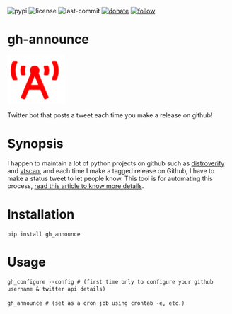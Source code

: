 ![pypi](https://img.shields.io/pypi/v/cfgsaver.svg)
![license](https://img.shields.io/github/license/prahladyeri/cfgsaver.svg)
![last-commit](https://img.shields.io/github/last-commit/prahladyeri/cfgsaver.svg)
[![donate](https://img.shields.io/badge/-Donate-blue.svg?logo=paypal)](https://www.paypal.com/cgi-bin/webscr?cmd=_s-xclick&hosted_button_id=JM8FUXNFUK6EU)
[![follow](https://img.shields.io/twitter/follow/prahladyeri.svg?style=social)](https://twitter.com/prahladyeri)

# gh-announce

![project logo](https://raw.githubusercontent.com/prahladyeri/gh_announce/master/logo.png)

Twitter bot that posts a tweet each time you make a release on github!

# Synopsis

I happen to maintain a lot of python projects on github such as [distroverify](https://github.com/prahladyeri/distroverify) and [vtscan](https://github.com/prahladyeri/vtscan), and each time I make a tagged release on Github, I have to make a status tweet to let people know. This tool is for automating this process, [read this article to know more details](https://prahladyeri.com/blog/2019/06/announcing-gh_announce-a-python-bot-that-posts-a-tweet-each-time-you-make-a-release-on-github.html).

# Installation

	pip install gh_announce

# Usage

	gh_configure --config # (first time only to configure your github username & twitter api details)
	
	gh_announce # (set as a cron job using crontab -e, etc.)